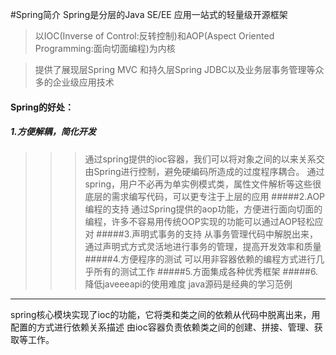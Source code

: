 #Spring简介
Spring是分层的Java SE/EE 应用一站式的轻量级开源框架

>以IOC(Inverse of Control:反转控制)和AOP(Aspect Oriented Programming:面向切面编程)为内核

>提供了展现层Spring MVC 和持久层Spring JDBC以及业务层事务管理等众多的企业级应用技术

#### Spring的好处：
##### 1.方便解耦，简化开发
>>>通过spring提供的ioc容器，我们可以将对象之间的以来关系交由Spring进行控制，避免硬编码所造成的过度程序耦合。
>>>通过spring，用户不必再为单实例模式类，属性文件解析等这些很底层的需求编写代码，可以更专注于上层的应用
#####2.AOP编程的支持
>>>通过Spring提供的aop功能，方便进行面向切面的编程，许多不容易用传统OOP实现的功能可以通过AOP轻松应对
#####3.声明式事务的支持
>>>从事务管理代码中解脱出来，通过声明式方式灵活地进行事务的管理，提高开发效率和质量
#####4.方便程序的测试
>>>可以用非容器依赖的编程方式进行几乎所有的测试工作
#####5.方面集成各种优秀框架
#####6.降低javeeeapi的使用难度
>>>java源码是经典的学习范例

-----------------
spring核心模块实现了ioc的功能，它将类和类之间的依赖从代码中脱离出来，用配置的方式进行依赖关系描述
由ioc容器负责依赖类之间的创建、拼接、管理、获取等工作。



